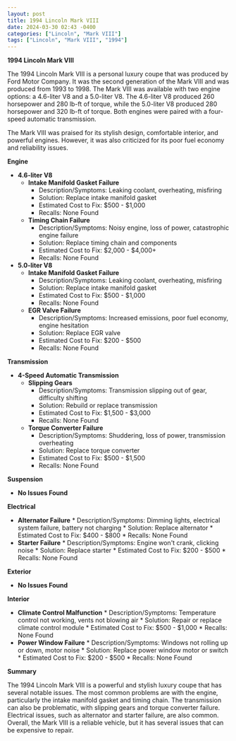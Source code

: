 ```yaml
---
layout: post
title: 1994 Lincoln Mark VIII
date: 2024-03-30 02:43 -0400
categories: ["Lincoln", "Mark VIII"]
tags: ["Lincoln", "Mark VIII", "1994"]
---
```

**1994 Lincoln Mark VIII**

The 1994 Lincoln Mark VIII is a personal luxury coupe that was produced by Ford Motor Company. It was the second generation of the Mark VIII and was produced from 1993 to 1998. The Mark VIII was available with two engine options: a 4.6-liter V8 and a 5.0-liter V8. The 4.6-liter V8 produced 260 horsepower and 280 lb-ft of torque, while the 5.0-liter V8 produced 280 horsepower and 320 lb-ft of torque. Both engines were paired with a four-speed automatic transmission.

The Mark VIII was praised for its stylish design, comfortable interior, and powerful engines. However, it was also criticized for its poor fuel economy and reliability issues.

**Engine**

* **4.6-liter V8**
    * **Intake Manifold Gasket Failure**
        * Description/Symptoms: Leaking coolant, overheating, misfiring
        * Solution: Replace intake manifold gasket
        * Estimated Cost to Fix: $500 - $1,000
        * Recalls: None Found
    * **Timing Chain Failure**
        * Description/Symptoms: Noisy engine, loss of power, catastrophic engine failure
        * Solution: Replace timing chain and components
        * Estimated Cost to Fix: $2,000 - $4,000+
        * Recalls: None Found
* **5.0-liter V8**
    * **Intake Manifold Gasket Failure**
        * Description/Symptoms: Leaking coolant, overheating, misfiring
        * Solution: Replace intake manifold gasket
        * Estimated Cost to Fix: $500 - $1,000
        * Recalls: None Found
    * **EGR Valve Failure**
        * Description/Symptoms: Increased emissions, poor fuel economy, engine hesitation
        * Solution: Replace EGR valve
        * Estimated Cost to Fix: $200 - $500
        * Recalls: None Found

**Transmission**

* **4-Speed Automatic Transmission**
    * **Slipping Gears**
        * Description/Symptoms: Transmission slipping out of gear, difficulty shifting
        * Solution: Rebuild or replace transmission
        * Estimated Cost to Fix: $1,500 - $3,000
        * Recalls: None Found
    * **Torque Converter Failure**
        * Description/Symptoms: Shuddering, loss of power, transmission overheating
        * Solution: Replace torque converter
        * Estimated Cost to Fix: $500 - $1,500
        * Recalls: None Found

**Suspension**

* **No Issues Found**

**Electrical**

* **Alternator Failure**
        * Description/Symptoms: Dimming lights, electrical system failure, battery not charging
        * Solution: Replace alternator
        * Estimated Cost to Fix: $400 - $800
        * Recalls: None Found
* **Starter Failure**
        * Description/Symptoms: Engine won't crank, clicking noise
        * Solution: Replace starter
        * Estimated Cost to Fix: $200 - $500
        * Recalls: None Found

**Exterior**

* **No Issues Found**

**Interior**

* **Climate Control Malfunction**
        * Description/Symptoms: Temperature control not working, vents not blowing air
        * Solution: Repair or replace climate control module
        * Estimated Cost to Fix: $500 - $1,000
        * Recalls: None Found
* **Power Window Failure**
        * Description/Symptoms: Windows not rolling up or down, motor noise
        * Solution: Replace power window motor or switch
        * Estimated Cost to Fix: $200 - $500
        * Recalls: None Found

**Summary**

The 1994 Lincoln Mark VIII is a powerful and stylish luxury coupe that has several notable issues. The most common problems are with the engine, particularly the intake manifold gasket and timing chain. The transmission can also be problematic, with slipping gears and torque converter failure. Electrical issues, such as alternator and starter failure, are also common. Overall, the Mark VIII is a reliable vehicle, but it has several issues that can be expensive to repair.
